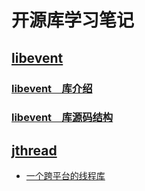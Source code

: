 # 开源库学习笔记
## [libevent](http://libevent.org)
### [libevent　库介绍](./libevent/README.md)
### [libevent　库源码结构](./libevent/code_struct.md)

## [jthread](https://github.com/mjrao/JThread)
* [一个跨平台的线程库](./jthread/README.md)
